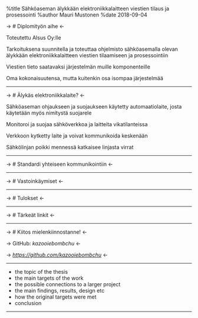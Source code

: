 %title Sähköaseman älykkään elektroniikkalaitteen viestien tilaus ja prosessointi
%author Mauri Mustonen
%date 2018-09-04

-> # Diplomityön aihe <-

Toteutettu Alsus Oy:lle

Tarkoituksena suunnitella ja toteuttaa ohjelmisto sähköasemalla
olevan älykkään elektroniikkalaitteen viestien tilaamiseen ja
prosessointiin

Viestien tieto saatavaksi järjestelmän muille komponenteille

Oma kokonaisuutensa, mutta kuitenkin osa isompaa järjestelmää

---

-> # Älykäs elektroniikkalaite? <-

Sähköaseman ohjaukseen ja suojaukseen käytetty automaatiolaite,
josta käytetään myös nimitystä suojarele

Monitoroi ja suojaa sähköverkkoa ja laitteita vikatilanteissa

Verkkoon kytketty laite ja voivat kommunikoida keskenään

Sähkölinjan poikki mennessä katkaisee linjasta virrat

---

-> # Standardi yhteiseen kommunikointiin <-

---

-> # Vastoinkäymiset <-

---

-> # Tulokset <-

---

-> # Tärkeät linkit <-

---

-> # Kiitos mielenkiinnostanne! <-


-> GitHub: _*kazooiebombchu*_ <-

-> *https://github.com/kazooiebombchu* <-

---

- the topic of the thesis
- the main targets of the work
- the possible connections to a larger project
- the main findings, results, design etc
- how the original targets were met
- conclusion

---
